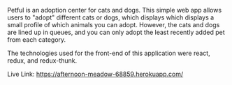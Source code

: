 Petful is an adoption center for cats and dogs. This simple web app allows users to "adopt" different cats or dogs, which displays which displays a small profile of which animals you can adopt. However, the cats and dogs are lined up in queues, and you can only adopt the least recently added pet from each category.

The technologies used for the front-end of this application were react, redux, and redux-thunk.

Live Link: https://afternoon-meadow-68859.herokuapp.com/
